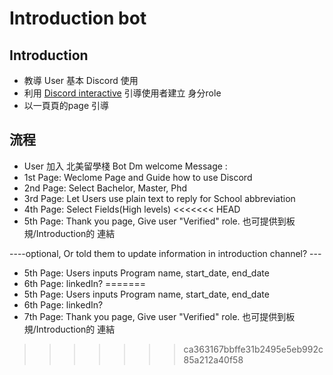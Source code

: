 # Introduction bot

## Introduction 
* 教導 User 基本 Discord 使用
* 利用 [Discord interactive](https://github.com/astariul/discord_interactive_help) 引導使用者建立 身分role
* 以一頁頁的page 引導


## 流程
* User 加入 北美留學棧
Bot Dm welcome Message :
* 1st Page: Weclome Page and Guide how to use Discord
* 2nd Page: Select Bachelor, Master, Phd
* 3rd Page: Let Users use plain text to reply for School abbreviation
* 4th Page: Select Fields(High levels)
<<<<<<< HEAD
* 5th Page: Thank you page, Give user "Verified" role. 也可提供到板規/Introduction的 連結

----optional, Or told them to update information in introduction channel? ---
* 5th Page: Users inputs Program name, start_date, end_date
* 6th Page: linkedIn?
=======
* 5th Page: Users inputs Program name, start_date, end_date
* 6th Page: linkedIn?
* 7th Page: Thank you page, Give user "Verified" role. 也可提供到板規/Introduction的 連結


>>>>>>> ca363167bbffe31b2495e5eb992c85a212a40f58
